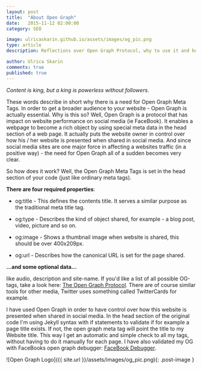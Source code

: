 ```yaml
---
layout: post
title:  "About Open Graph"
date:   2015-11-12 02:00:00
category: SEO

image: ulricaskarin.github.io/assets/images/og_pic.png
type: article
description: Reflections over Open Graph Protocol, why to use it and how

author: Ulrica Skarin
comments: true
published: true
---
```


*Content is king, but a king is powerless without followers*.

These words describe in short why there is a need for Open Graph Meta Tags. In order to get a broader audience to
your website - Open Graph is actually essential. Why is this so? Well, Open Graph is a protocol that has impact on
website performance on social media (ie FaceBook). It enables a webpage to become a rich object by using special
meta data in the head section of a web page. It actually puts the website owner in control
over how his / her website is presented when shared in social media. And since social media sites are one major force in
affecting a websites traffic (in a positive way) - the need for Open Graph all of a sudden becomes very clear.

So how does it work? Well, the Open Graph Meta Tags is set in the head section of your code (just like ordinary meta tags).

**There are four required properties**:

- og:title - This defines the contents title. It serves a similar purpose as the traditional meta title tag.

- og:type - Describes the kind of object shared, for example - a blog post, video, picture and so on.

- og:image - Shows a thumbnail image when website is shared, this should be over 400x209px.

- og:url - Describes how the canonical URL is set for the page shared.

**...and some optional data...**

like audio, description and site-name. If you'd like a list of all possible OG-tags, take a look
here: [The Open Graph Protocol][The Open Graph Protocol]. There are of course similar tools for other media,
Twitter uses something called TwitterCards for example.

I have used Open Graph in order to have control over how this website is presented when shared
in social media. In the head section of the original code I'm using Jekyll syntax with if statements to validate if for example
a page title exists. If not, the open graph meta tag will point the title to my Website title. This way I get an automatic
and simple check to all my tags, without having to do it manually for each page. I have also validated my
OG with FaceBooks open graph debugger: [FaceBook Debugger][FaceBook Debugger].

![Open Graph Logo]({{ site.url }}/assets/images/og_pic.png){: .post-image }


[FaceBook Debugger]: https://developers.facebook.com/tools/debug/
[The Open Graph Protocol]: http://ogp.me/
